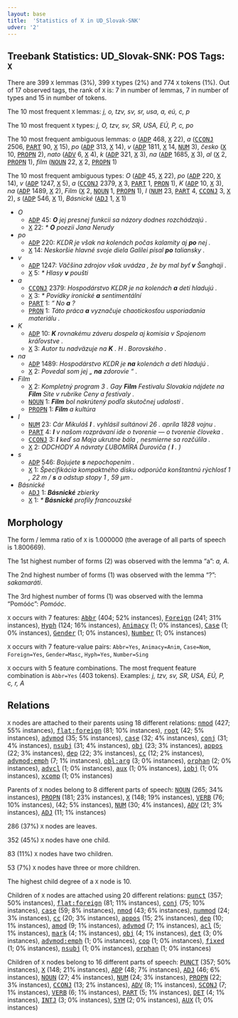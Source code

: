 ```yaml
---
layout: base
title:  'Statistics of X in UD_Slovak-SNK'
udver: '2'
---
```


## Treebank Statistics: UD_Slovak-SNK: POS Tags: `X`

There are 399 `X` lemmas (3%), 399 `X` types (2%) and 774 `X` tokens (1%).
Out of 17 observed tags, the rank of `X` is: 7 in number of lemmas, 7 in number of types and 15 in number of tokens.

The 10 most frequent `X` lemmas: <em>j, o, tzv, sv, sr, usa, a, eú, c, p</em>

The 10 most frequent `X` types:  <em>j, O, tzv, sv, SR, USA, EÚ, P, c, po</em>

The 10 most frequent ambiguous lemmas: <em>o</em> (<tt><a href="sk_snk-pos-ADP.html">ADP</a></tt> 468, <tt><a href="sk_snk-pos-X.html">X</a></tt> 22), <em>a</em> (<tt><a href="sk_snk-pos-CCONJ.html">CCONJ</a></tt> 2506, <tt><a href="sk_snk-pos-PART.html">PART</a></tt> 90, <tt><a href="sk_snk-pos-X.html">X</a></tt> 15), <em>po</em> (<tt><a href="sk_snk-pos-ADP.html">ADP</a></tt> 313, <tt><a href="sk_snk-pos-X.html">X</a></tt> 14), <em>v</em> (<tt><a href="sk_snk-pos-ADP.html">ADP</a></tt> 1811, <tt><a href="sk_snk-pos-X.html">X</a></tt> 14, <tt><a href="sk_snk-pos-NUM.html">NUM</a></tt> 3), <em>česko</em> (<tt><a href="sk_snk-pos-X.html">X</a></tt> 10, <tt><a href="sk_snk-pos-PROPN.html">PROPN</a></tt> 2), <em>nato</em> (<tt><a href="sk_snk-pos-ADV.html">ADV</a></tt> 6, <tt><a href="sk_snk-pos-X.html">X</a></tt> 4), <em>k</em> (<tt><a href="sk_snk-pos-ADP.html">ADP</a></tt> 321, <tt><a href="sk_snk-pos-X.html">X</a></tt> 3), <em>na</em> (<tt><a href="sk_snk-pos-ADP.html">ADP</a></tt> 1685, <tt><a href="sk_snk-pos-X.html">X</a></tt> 3), <em>al</em> (<tt><a href="sk_snk-pos-X.html">X</a></tt> 2, <tt><a href="sk_snk-pos-PROPN.html">PROPN</a></tt> 1), <em>film</em> (<tt><a href="sk_snk-pos-NOUN.html">NOUN</a></tt> 22, <tt><a href="sk_snk-pos-X.html">X</a></tt> 2, <tt><a href="sk_snk-pos-PROPN.html">PROPN</a></tt> 1)

The 10 most frequent ambiguous types:  <em>O</em> (<tt><a href="sk_snk-pos-ADP.html">ADP</a></tt> 45, <tt><a href="sk_snk-pos-X.html">X</a></tt> 22), <em>po</em> (<tt><a href="sk_snk-pos-ADP.html">ADP</a></tt> 220, <tt><a href="sk_snk-pos-X.html">X</a></tt> 14), <em>v</em> (<tt><a href="sk_snk-pos-ADP.html">ADP</a></tt> 1247, <tt><a href="sk_snk-pos-X.html">X</a></tt> 5), <em>a</em> (<tt><a href="sk_snk-pos-CCONJ.html">CCONJ</a></tt> 2379, <tt><a href="sk_snk-pos-X.html">X</a></tt> 3, <tt><a href="sk_snk-pos-PART.html">PART</a></tt> 1, <tt><a href="sk_snk-pos-PRON.html">PRON</a></tt> 1), <em>K</em> (<tt><a href="sk_snk-pos-ADP.html">ADP</a></tt> 10, <tt><a href="sk_snk-pos-X.html">X</a></tt> 3), <em>na</em> (<tt><a href="sk_snk-pos-ADP.html">ADP</a></tt> 1489, <tt><a href="sk_snk-pos-X.html">X</a></tt> 2), <em>Film</em> (<tt><a href="sk_snk-pos-X.html">X</a></tt> 2, <tt><a href="sk_snk-pos-NOUN.html">NOUN</a></tt> 1, <tt><a href="sk_snk-pos-PROPN.html">PROPN</a></tt> 1), <em>I</em> (<tt><a href="sk_snk-pos-NUM.html">NUM</a></tt> 23, <tt><a href="sk_snk-pos-PART.html">PART</a></tt> 4, <tt><a href="sk_snk-pos-CCONJ.html">CCONJ</a></tt> 3, <tt><a href="sk_snk-pos-X.html">X</a></tt> 2), <em>s</em> (<tt><a href="sk_snk-pos-ADP.html">ADP</a></tt> 546, <tt><a href="sk_snk-pos-X.html">X</a></tt> 1), <em>Básnické</em> (<tt><a href="sk_snk-pos-ADJ.html">ADJ</a></tt> 1, <tt><a href="sk_snk-pos-X.html">X</a></tt> 1)


* <em>O</em>
  * <tt><a href="sk_snk-pos-ADP.html">ADP</a></tt> 45: <em><b>O</b> jej presnej funkcii sa názory dodnes rozchádzajú .</em>
  * <tt><a href="sk_snk-pos-X.html">X</a></tt> 22: <em>* <b>O</b> poezii Jana Nerudy</em>
* <em>po</em>
  * <tt><a href="sk_snk-pos-ADP.html">ADP</a></tt> 220: <em>KĽDR je však na kolenách počas kalamity aj <b>po</b> nej .</em>
  * <tt><a href="sk_snk-pos-X.html">X</a></tt> 14: <em>Neskoršie hlavné svoje diela Galilei písal <b>po</b> taliansky .</em>
* <em>v</em>
  * <tt><a href="sk_snk-pos-ADP.html">ADP</a></tt> 1247: <em>Väčšina zdrojov však uvádza , že by mal byť <b>v</b> Šanghaji .</em>
  * <tt><a href="sk_snk-pos-X.html">X</a></tt> 5: <em>* Hlasy <b>v</b> poušti</em>
* <em>a</em>
  * <tt><a href="sk_snk-pos-CCONJ.html">CCONJ</a></tt> 2379: <em>Hospodárstvo KĽDR je na kolenách <b>a</b> deti hladujú .</em>
  * <tt><a href="sk_snk-pos-X.html">X</a></tt> 3: <em>* Povídky ironické <b>a</b> sentimentální</em>
  * <tt><a href="sk_snk-pos-PART.html">PART</a></tt> 1: <em>“ No <b>a</b> ?</em>
  * <tt><a href="sk_snk-pos-PRON.html">PRON</a></tt> 1: <em>Táto práca <b>a</b> vyznačuje chaotickosťou usporiadania materiálu .</em>
* <em>K</em>
  * <tt><a href="sk_snk-pos-ADP.html">ADP</a></tt> 10: <em><b>K</b> rovnakému záveru dospela aj komisia v Spojenom kráľovstve .</em>
  * <tt><a href="sk_snk-pos-X.html">X</a></tt> 3: <em>Autor tu nadväzuje na <b>K</b> . H . Borovského .</em>
* <em>na</em>
  * <tt><a href="sk_snk-pos-ADP.html">ADP</a></tt> 1489: <em>Hospodárstvo KĽDR je <b>na</b> kolenách a deti hladujú .</em>
  * <tt><a href="sk_snk-pos-X.html">X</a></tt> 2: <em>Povedal som jej „ <b>na</b> zdorovie “ .</em>
* <em>Film</em>
  * <tt><a href="sk_snk-pos-X.html">X</a></tt> 2: <em>Kompletný program 3 . Gay <b>Film</b> Festivalu Slovakia nájdete na <b>Film</b> Site v rubrike Ceny a festivaly .</em>
  * <tt><a href="sk_snk-pos-NOUN.html">NOUN</a></tt> 1: <em><b>Film</b> bol nakrútený podľa skutočnej udalosti .</em>
  * <tt><a href="sk_snk-pos-PROPN.html">PROPN</a></tt> 1: <em><b>Film</b> a kultúra</em>
* <em>I</em>
  * <tt><a href="sk_snk-pos-NUM.html">NUM</a></tt> 23: <em>Cár Mikuláš <b>I</b> . vyhlásil sultánovi 26 . apríla 1828 vojnu .</em>
  * <tt><a href="sk_snk-pos-PART.html">PART</a></tt> 4: <em><b>I</b> v našom rozprávaní ide o tvorenie — o tvorenie človeka .</em>
  * <tt><a href="sk_snk-pos-CCONJ.html">CCONJ</a></tt> 3: <em><b>I</b> keď sa Maja ukrutne bála , nesmierne sa rozčúlila .</em>
  * <tt><a href="sk_snk-pos-X.html">X</a></tt> 2: <em>ODCHODY A návraty ĽUBOMÍRA Ďuroviča ( <b>I</b> . )</em>
* <em>s</em>
  * <tt><a href="sk_snk-pos-ADP.html">ADP</a></tt> 546: <em>Bojujete <b>s</b> nepochopením .</em>
  * <tt><a href="sk_snk-pos-X.html">X</a></tt> 1: <em>Špecifikácia kompaktného disku odporúča konštantnú rýchlosť 1 , 22 m / <b>s</b> a odstup stopy 1 , 59 μm .</em>
* <em>Básnické</em>
  * <tt><a href="sk_snk-pos-ADJ.html">ADJ</a></tt> 1: <em><b>Básnické</b> zbierky</em>
  * <tt><a href="sk_snk-pos-X.html">X</a></tt> 1: <em>* <b>Básnické</b> profily francouzské</em>

## Morphology

The form / lemma ratio of `X` is 1.000000 (the average of all parts of speech is 1.800669).

The 1st highest number of forms (2) was observed with the lemma “a”: <em>a, Α</em>.

The 2nd highest number of forms (1) was observed with the lemma “?”: <em>sakamaráti</em>.

The 3rd highest number of forms (1) was observed with the lemma “Pomóóc”: <em>Pomóóc</em>.

`X` occurs with 7 features: <tt><a href="sk_snk-feat-Abbr.html">Abbr</a></tt> (404; 52% instances), <tt><a href="sk_snk-feat-Foreign.html">Foreign</a></tt> (241; 31% instances), <tt><a href="sk_snk-feat-Hyph.html">Hyph</a></tt> (124; 16% instances), <tt><a href="sk_snk-feat-Animacy.html">Animacy</a></tt> (1; 0% instances), <tt><a href="sk_snk-feat-Case.html">Case</a></tt> (1; 0% instances), <tt><a href="sk_snk-feat-Gender.html">Gender</a></tt> (1; 0% instances), <tt><a href="sk_snk-feat-Number.html">Number</a></tt> (1; 0% instances)

`X` occurs with 7 feature-value pairs: `Abbr=Yes`, `Animacy=Anim`, `Case=Nom`, `Foreign=Yes`, `Gender=Masc`, `Hyph=Yes`, `Number=Sing`

`X` occurs with 5 feature combinations.
The most frequent feature combination is `Abbr=Yes` (403 tokens).
Examples: <em>j, tzv, sv, SR, USA, EÚ, P, c, r, A</em>


## Relations

`X` nodes are attached to their parents using 18 different relations: <tt><a href="sk_snk-dep-nmod.html">nmod</a></tt> (427; 55% instances), <tt><a href="sk_snk-dep-flat-foreign.html">flat:foreign</a></tt> (81; 10% instances), <tt><a href="sk_snk-dep-root.html">root</a></tt> (42; 5% instances), <tt><a href="sk_snk-dep-advmod.html">advmod</a></tt> (35; 5% instances), <tt><a href="sk_snk-dep-case.html">case</a></tt> (32; 4% instances), <tt><a href="sk_snk-dep-conj.html">conj</a></tt> (31; 4% instances), <tt><a href="sk_snk-dep-nsubj.html">nsubj</a></tt> (31; 4% instances), <tt><a href="sk_snk-dep-obj.html">obj</a></tt> (23; 3% instances), <tt><a href="sk_snk-dep-appos.html">appos</a></tt> (22; 3% instances), <tt><a href="sk_snk-dep-dep.html">dep</a></tt> (22; 3% instances), <tt><a href="sk_snk-dep-cc.html">cc</a></tt> (12; 2% instances), <tt><a href="sk_snk-dep-advmod-emph.html">advmod:emph</a></tt> (7; 1% instances), <tt><a href="sk_snk-dep-obl-arg.html">obl:arg</a></tt> (3; 0% instances), <tt><a href="sk_snk-dep-orphan.html">orphan</a></tt> (2; 0% instances), <tt><a href="sk_snk-dep-advcl.html">advcl</a></tt> (1; 0% instances), <tt><a href="sk_snk-dep-aux.html">aux</a></tt> (1; 0% instances), <tt><a href="sk_snk-dep-iobj.html">iobj</a></tt> (1; 0% instances), <tt><a href="sk_snk-dep-xcomp.html">xcomp</a></tt> (1; 0% instances)

Parents of `X` nodes belong to 8 different parts of speech: <tt><a href="sk_snk-pos-NOUN.html">NOUN</a></tt> (265; 34% instances), <tt><a href="sk_snk-pos-PROPN.html">PROPN</a></tt> (181; 23% instances), <tt><a href="sk_snk-pos-X.html">X</a></tt> (148; 19% instances), <tt><a href="sk_snk-pos-VERB.html">VERB</a></tt> (76; 10% instances),  (42; 5% instances), <tt><a href="sk_snk-pos-NUM.html">NUM</a></tt> (30; 4% instances), <tt><a href="sk_snk-pos-ADV.html">ADV</a></tt> (21; 3% instances), <tt><a href="sk_snk-pos-ADJ.html">ADJ</a></tt> (11; 1% instances)

286 (37%) `X` nodes are leaves.

352 (45%) `X` nodes have one child.

83 (11%) `X` nodes have two children.

53 (7%) `X` nodes have three or more children.

The highest child degree of a `X` node is 10.

Children of `X` nodes are attached using 20 different relations: <tt><a href="sk_snk-dep-punct.html">punct</a></tt> (357; 50% instances), <tt><a href="sk_snk-dep-flat-foreign.html">flat:foreign</a></tt> (81; 11% instances), <tt><a href="sk_snk-dep-conj.html">conj</a></tt> (75; 10% instances), <tt><a href="sk_snk-dep-case.html">case</a></tt> (59; 8% instances), <tt><a href="sk_snk-dep-nmod.html">nmod</a></tt> (43; 6% instances), <tt><a href="sk_snk-dep-nummod.html">nummod</a></tt> (24; 3% instances), <tt><a href="sk_snk-dep-cc.html">cc</a></tt> (20; 3% instances), <tt><a href="sk_snk-dep-appos.html">appos</a></tt> (15; 2% instances), <tt><a href="sk_snk-dep-dep.html">dep</a></tt> (10; 1% instances), <tt><a href="sk_snk-dep-amod.html">amod</a></tt> (9; 1% instances), <tt><a href="sk_snk-dep-advmod.html">advmod</a></tt> (7; 1% instances), <tt><a href="sk_snk-dep-acl.html">acl</a></tt> (5; 1% instances), <tt><a href="sk_snk-dep-mark.html">mark</a></tt> (4; 1% instances), <tt><a href="sk_snk-dep-obj.html">obj</a></tt> (4; 1% instances), <tt><a href="sk_snk-dep-det.html">det</a></tt> (3; 0% instances), <tt><a href="sk_snk-dep-advmod-emph.html">advmod:emph</a></tt> (1; 0% instances), <tt><a href="sk_snk-dep-cop.html">cop</a></tt> (1; 0% instances), <tt><a href="sk_snk-dep-fixed.html">fixed</a></tt> (1; 0% instances), <tt><a href="sk_snk-dep-nsubj.html">nsubj</a></tt> (1; 0% instances), <tt><a href="sk_snk-dep-orphan.html">orphan</a></tt> (1; 0% instances)

Children of `X` nodes belong to 16 different parts of speech: <tt><a href="sk_snk-pos-PUNCT.html">PUNCT</a></tt> (357; 50% instances), <tt><a href="sk_snk-pos-X.html">X</a></tt> (148; 21% instances), <tt><a href="sk_snk-pos-ADP.html">ADP</a></tt> (48; 7% instances), <tt><a href="sk_snk-pos-ADJ.html">ADJ</a></tt> (46; 6% instances), <tt><a href="sk_snk-pos-NOUN.html">NOUN</a></tt> (27; 4% instances), <tt><a href="sk_snk-pos-NUM.html">NUM</a></tt> (24; 3% instances), <tt><a href="sk_snk-pos-PROPN.html">PROPN</a></tt> (22; 3% instances), <tt><a href="sk_snk-pos-CCONJ.html">CCONJ</a></tt> (13; 2% instances), <tt><a href="sk_snk-pos-ADV.html">ADV</a></tt> (8; 1% instances), <tt><a href="sk_snk-pos-SCONJ.html">SCONJ</a></tt> (7; 1% instances), <tt><a href="sk_snk-pos-VERB.html">VERB</a></tt> (6; 1% instances), <tt><a href="sk_snk-pos-PART.html">PART</a></tt> (5; 1% instances), <tt><a href="sk_snk-pos-DET.html">DET</a></tt> (4; 1% instances), <tt><a href="sk_snk-pos-INTJ.html">INTJ</a></tt> (3; 0% instances), <tt><a href="sk_snk-pos-SYM.html">SYM</a></tt> (2; 0% instances), <tt><a href="sk_snk-pos-AUX.html">AUX</a></tt> (1; 0% instances)

